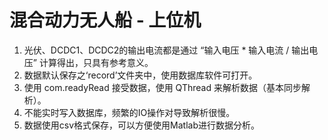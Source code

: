 # 混合动力无人船 - 上位机

1. 光伏、DCDC1、DCDC2的输出电流都是通过 “输入电压 * 输入电流 / 输出电压” 计算得出，只具有参考意义。
2. 数据默认保存之‘record’文件夹中，使用数据库软件可打开。
3. 使用 com.readyRead 接受数据，使用 QThread 来解析数据（基本同步解析）。
4. 不能实时写入数据库，频繁的IO操作对导致解析很慢。
5. 数据使用csv格式保存，可以方便使用Matlab进行数据分析。
